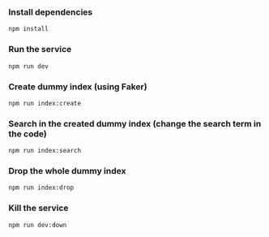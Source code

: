 ### Install dependencies
```npm install```

### Run the service
```npm run dev```

### Create dummy index (using Faker)
```npm run index:create```

### Search in the created dummy index (change the search term in the code)
```npm run index:search```

### Drop the whole dummy index
```npm run index:drop```

### Kill the service
```npm run dev:down```
